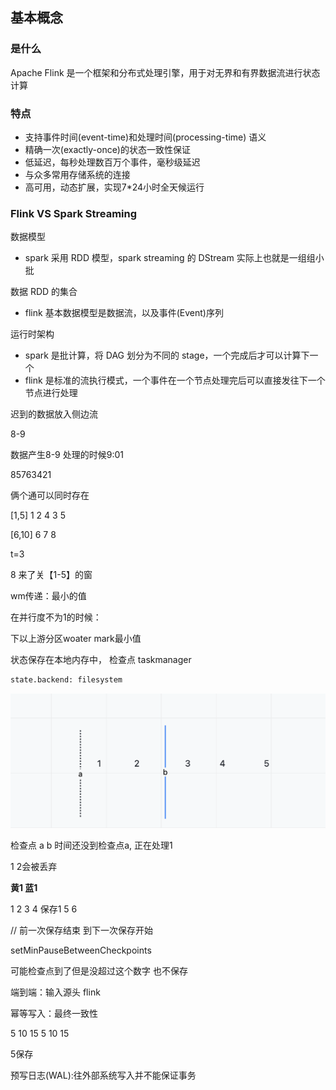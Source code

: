 





## 基本概念

### 是什么



Apache Flink 是一个框架和分布式处理引擎，用于对无界和有界数据流进行状态计算



### 特点



- 支持事件时间(event-time)和处理时间(processing-time) 语义
- 精确一次(exactly-once)的状态一致性保证
- 低延迟，每秒处理数百万个事件，毫秒级延迟
- 与众多常用存储系统的连接
- 高可用，动态扩展，实现7*24小时全天候运行



### **Flink** VS **Spark Streaming**



数据模型

-  spark 采用 RDD 模型，spark streaming 的 DStream 实际上也就是一组组小批

  数据 RDD 的集合

-  flink 基本数据模型是数据流，以及事件(Event)序列



运行时架构

-   spark 是批计算，将 DAG 划分为不同的 stage，一个完成后才可以计算下一个
-   flink 是标准的流执行模式，一个事件在一个节点处理完后可以直接发往下一个节点进行处理













迟到的数据放入侧边流



 8-9

数据产生8-9 处理的时候9:01









85763421



俩个通可以同时存在



[1,5] 1 2 4 3 5

[6,10] 6 7 8

t=3

8 来了关【1-5】的窗







wm传递：最小的值













在并行度不为1的时候：

下以上游分区woater mark最小值









状态保存在本地内存中， 检查点 taskmanager









```sh
state.backend: filesystem
```







![](https://raw.githubusercontent.com/imattdu/img/main/img/202202250048678.png)





检查点 a b 时间还没到检查点a, 正在处理1



1 2会被丢弃 





**黄1 蓝1**







1 2 3 4 保存1 5 6



// 前一次保存结束 到下一次保存开始

setMinPauseBetweenCheckpoints

可能检查点到了但是没超过这个数字 也不保存









端到端：输入源头 flink







幂等写入：最终一致性





5 10 15 5 10 15

5保存





预写日志(WAL):往外部系统写入并不能保证事务



